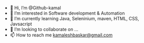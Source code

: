 - 👋 Hi, I’m @Github-kamal
- 👀 I’m interested in Software development &  Automation 
- 🌱 I’m currently learning Java, Seleninium, maven, HTML, CSS, Javsacript 
- 💞️ I’m looking to collaborate on ...
- 📫 How to reach me kamaleshbaskar@gmail.com


<!---
Github-kamal/Github-kamal is a ✨ special ✨ repository because its `README.md` (this file) appears on your GitHub profile.
You can click the Preview link to take a look at your changes.
--->
